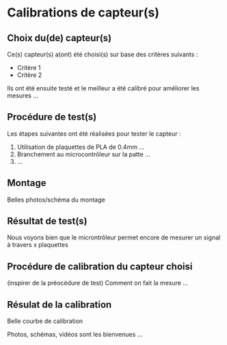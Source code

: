 # Calibrations de capteur(s)

## Choix du(de) capteur(s)

Ce(s) capteur(s) a(ont) été choisi(s) sur base des critères suivants :

- Critère 1
- Critère 2

Ils ont été ensuite testé et le meilleur a été calibré pour améliorer les mesures ...


## Procédure de test(s)

Les étapes suivantes ont été réalisées pour tester le capteur :

1. Utilisation de plaquettes de PLA de 0.4mm ...
2. Branchement au microcontrôleur sur la patte ...
3. ...


## Montage

Belles photos/schéma du montage

## Résultat de test(s)

Nous voyons bien que le microntrôleur permet encore de mesurer un signal à travers x plaquettes

## Procédure de calibration du capteur choisi

(inspirer de la préocédure de test)
Comment on fait la mesure ...


## Résulat de la calibration

Belle courbe de calibration



Photos, schémas, vidéos sont les bienvenues ...


